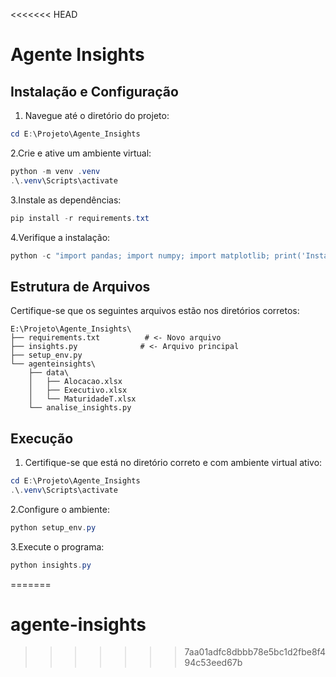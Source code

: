 <<<<<<< HEAD
# Agente Insights

## Instalação e Configuração

1. Navegue até o diretório do projeto:

```powershell
cd E:\Projeto\Agente_Insights
```

2.Crie e ative um ambiente virtual:

```powershell
python -m venv .venv
.\.venv\Scripts\activate
```

3.Instale as dependências:

```powershell
pip install -r requirements.txt
```

4.Verifique a instalação:

```powershell
python -c "import pandas; import numpy; import matplotlib; print('Instalação OK!')"
```

## Estrutura de Arquivos

Certifique-se que os seguintes arquivos estão nos diretórios corretos:

```plaintext
E:\Projeto\Agente_Insights\
├── requirements.txt          # <- Novo arquivo
├── insights.py              # <- Arquivo principal
├── setup_env.py            
└── agenteinsights\
    ├── data\
    │   ├── Alocacao.xlsx
    │   ├── Executivo.xlsx
    │   └── MaturidadeT.xlsx
    └── analise_insights.py
```

## Execução

1. Certifique-se que está no diretório correto e com ambiente virtual ativo:

```powershell
cd E:\Projeto\Agente_Insights
.\.venv\Scripts\activate
```

2.Configure o ambiente:

```powershell
python setup_env.py
```

3.Execute o programa:

```powershell
python insights.py
```
=======
# agente-insights
>>>>>>> 7aa01adfc8dbbb78e5bc1d2fbe8f494c53eed67b
